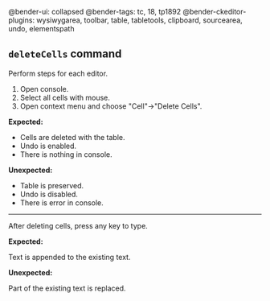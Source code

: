 @bender-ui: collapsed
@bender-tags: tc, 18, tp1892
@bender-ckeditor-plugins: wysiwygarea, toolbar, table, tabletools, clipboard, sourcearea, undo, elementspath

## `deleteCells` command

Perform steps for each editor.

1. Open console.
2. Select all cells with mouse.
3. Open context menu and choose "Cell"→"Delete Cells".

**Expected:**

* Cells are deleted with the table.
* Undo is enabled.
* There is nothing in console.

**Unexpected:**

* Table is preserved.
* Undo is disabled.
* There is error in console.

---

After deleting cells, press any key to type.

**Expected:**

Text is appended to the existing text.

**Unexpected:**

Part of the existing text is replaced.
